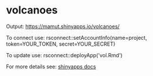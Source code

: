 # volcanoes

Output:  https://mamut.shinyapps.io/volcanoes/

To connect use:
rsconnect::setAccountInfo(name=project,
			  token=YOUR_TOKEN,
			  secret=YOUR_SECRET)
  
To update use: 
rsconnect::deployApp('vol.Rmd')

For more details see: [shinyapps docs](https://docs.rstudio.com/shinyapps.io/getting-started.html#deploying-applications)

